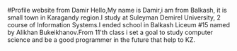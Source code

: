 #Profile website from Damir
Hello,My name is Damir,i am from Balkash, it is small town in Karagandy region.I study at Suleyman Demirel University, 2 course of Information Systems.I ended school in Balkash Liceum #15 named by Alikhan Bukeikhanov.From 11'th class i set a goal to study computer science and be a good programmer in the future that help to KZ.